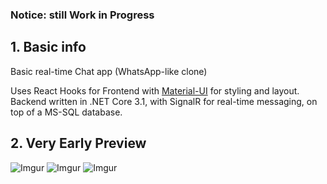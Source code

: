 ### Notice: still Work in Progress

## 1. Basic info

Basic real-time Chat app (WhatsApp-like clone) 

Uses React Hooks for Frontend with [Material-UI](https://material-ui.com/) for styling and layout.
Backend written in .NET Core 3.1, with SignalR for real-time messaging, on top of a MS-SQL database.

## 2. Very Early Preview

![Imgur](https://imgur.com/Y22wkdX.png)
![Imgur](https://imgur.com/agBydwI.png)
![Imgur](https://imgur.com/cKfMUtm.png)
